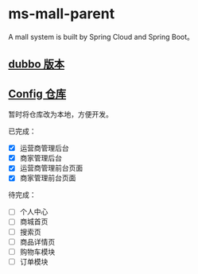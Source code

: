# ms-mall-parent
A mall system is built by Spring Cloud and Spring Boot。

## [dubbo 版本](https://github.com/icoreman/mall)  

## [Config 仓库](https://github.com/icoreman/spring-cloud-mall-config)  
暂时将仓库改为本地，方便开发。  

已完成：  
- [x] 运营商管理后台  
- [x] 商家管理后台  
- [x] 运营商管理前台页面  
- [x] 商家管理前台页面  

待完成：  
- [ ] 个人中心  
- [ ] 商城首页  
- [ ] 搜索页  
- [ ] 商品详情页  
- [ ] 购物车模块  
- [ ] 订单模块  
